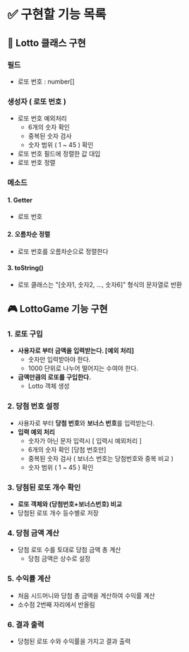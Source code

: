 # ✅ 구현할 기능 목록

## 🎰 Lotto 클래스 구현

### 필드

- 로또 번호 : number[]

### 생성자 ( 로또 번호 )

- 로또 번호 예외처리
  - 6개의 숫자 확인
  - 중복된 숫자 검사
  - 숫자 범위 ( 1 ~ 45 ) 확인
- 로또 번호 필드에 정렬한 값 대입
- 로또 번호 정렬

### 메소드

#### 1. Getter

- 로또 번호

#### 2. 오름차순 정렬

- 로또 번호를 오름차순으로 정렬한다

#### 3. toString()

- 로또 클래스는 "[숫자1, 숫자2, ..., 숫자6]" 형식의 문자열로 반환

## 🎮 LottoGame 기능 구현

### 1. 로또 구입

- **사용자로 부터 금액을 입력받는다. [예외 처리]**
  - 숫자만 입력받아야 한다.
  - 1000 단위로 나누어 떨어지는 수여야 한다.
- **금액만큼의 로또를 구입한다.**
  - Lotto 객체 생성

### 2. 당첨 번호 설정

- 사용자로 부터 **당첨 번호**와 **보너스 번호**를 입력받는다.
- **입력 예외 처리**
  - 숫자가 아닌 문자 입력시 [ 입력시 예외처리 ]
  - 6개의 숫자 확인 [당첨 번호만]
  - 중복된 숫자 검사 ( 보너스 번호는 당첨번호와 중복 비교 )
  - 숫자 범위 ( 1 ~ 45 ) 확인

### 3. 당첨된 로또 개수 확인

- **로또 객체와 (당첨번호+보너스번호) 비교**
- 당첨된 로또 개수 등수별로 저장

### 4. 당첨 금액 계산

- 당첨 로또 수를 토대로 당첨 금액 총 계산
  - 당첨 금액은 상수로 설정

### 5. 수익률 계산

- 처음 시드머니와 당첨 총 금액을 계산하여 수익률 계산
- 소수점 2번째 자리에서 반올림

### 6. 결과 출력

- 당첨된 로또 수와 수익률을 가지고 결과 출력
